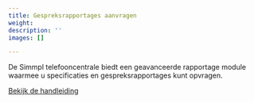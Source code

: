 ```yaml
---
title: Gespreksrapportages aanvragen
weight: 
description: ''
images: []

---
```

De Simmpl telefooncentrale biedt een geavanceerde rapportage module waarmee u specificaties en gespreksrapportages kunt opvragen.

<a href="http://www.simmpl.nl/downloads/Simmpl_gespreksrapportages.pdf" target="_blank" class="button">Bekijk de handleiding</a>